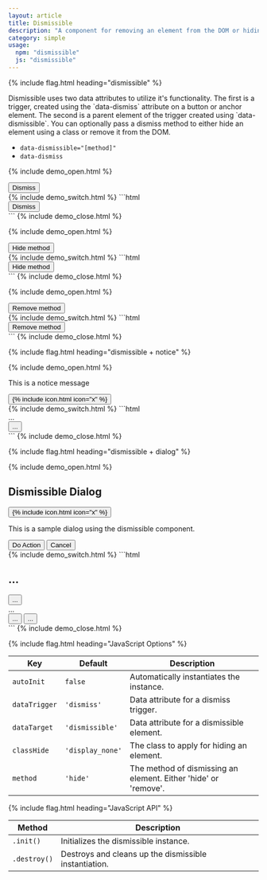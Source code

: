 ```yaml
---
layout: article
title: Dismissible
description: "A component for removing an element from the DOM or hiding it with a CSS class."
category: simple
usage:
  npm: "dismissible"
  js: "dismissible"
---
```


{% include flag.html heading="dismissible" %}

<div class="type" markdown="1">
Dismissible uses two data attributes to utilize it's functionality. The first is a trigger, created using the `data-dismiss` attribute on a button or anchor element. The second is a parent element of the trigger created using `data-dismissible`. You can optionally pass a dismiss method to either hide an element using a class or remove it from the DOM.

* `data-dismissible="[method]"`
* `data-dismiss`
</div>

{% include demo_open.html %}
<div class="padding background_shade radius" data-dismissible>
  <button class="link" data-dismiss>Dismiss</button>
</div>
{% include demo_switch.html %}
```html
<div data-dismissible>
  <button data-dismiss>Dismiss</button>
</div>
```
{% include demo_close.html %}

{% include demo_open.html %}
<div class="padding background_shade radius" data-dismissible="hide">
  <button class="link" data-dismiss>Hide method</button>
</div>
{% include demo_switch.html %}
```html
<div data-dismissible="hide">
  <button data-dismiss>Hide method</button>
</div>
```
{% include demo_close.html %}

{% include demo_open.html %}
<div class="padding background_shade radius" data-dismissible="remove">
  <button class="link" data-dismiss>Remove method</button>
</div>
{% include demo_switch.html %}
```html
<div data-dismissible="remove">
  <button data-dismiss>Remove method</button>
</div>
```
{% include demo_close.html %}

{% include flag.html heading="dismissible + notice" %}

{% include demo_open.html %}
<div data-dismissible class="notice notice_state_success">
  <div class="notice__body">
    <p>This is a notice message</p>
  </div>
  <div class="notice__actions">
    <button data-dismiss class="icon-action">
      {% include icon.html icon="x" %}
    </button>
  </div>
</div>
{% include demo_switch.html %}
```html
<div data-dismissible class="notice notice_state_success">
  <div class="notice__body">...</div>
  <div class="notice__actions">
    <button data-dismiss class="icon-action">...</button>
  </div>
</div>
```
{% include demo_close.html %}

{% include flag.html heading="dismissible + dialog" %}

{% include demo_open.html %}
<div data-dismissible class="dialog">
  <div class="dialog__header">
    <h2 class="dialog__title">Dismissible Dialog</h2>
    <button data-dismiss class="icon-action icon-action_color_subtle">
      {% include icon.html icon="x" %}
    </button>
  </div>
  <div class="dialog__body">
    <p>This is a sample dialog using the dismissible component.</p>
  </div>
  <div class="dialog__footer flex_justify_end">
    <div class="button-group">
      <button data-dismiss class="button button_color_primary">
        Do Action
      </button>
      <button data-dismiss class="button">
        Cancel
      </button>
    </div>
  </div>
</div>
{% include demo_switch.html %}
```html
<div data-dismissible class="dialog">
  <div class="dialog__header">
    <h2 class="dialog__title">...</h2>
    <button data-dismiss class="icon-action icon-action_color_subtle">...</button>
  </div>
  <div class="dialog__body">...</div>
  <div class="dialog__footer flex_justify_end">
    <div class="button-group">
      <button data-dismiss class="button button_color_primary">...</button>
      <button data-dismiss class="button">...</button>
    </div>
  </div>
</div>
```
{% include demo_close.html %}

{% include flag.html heading="JavaScript Options" %}

<div class="scroll-box">
  <table class="table table_style_bordered table_zebra table_hover table_responsive_lg">
    <thead>
      <tr>
        <th>Key</th>
        <th>Default</th>
        <th>Description</th>
      </tr>
    </thead>
    <tbody>
      <tr>
        <td data-mobile-label="Key"><code class="code text_nowrap">autoInit</code></td>
        <td data-mobile-label="Default"><code class="code color_secondary text_nowrap">false</code></td>
        <td data-mobile-label="Desc">Automatically instantiates the instance.</td>
      </tr>
      <tr>
        <td data-mobile-label="Key"><code class="code text_nowrap">dataTrigger</code></td>
        <td data-mobile-label="Default"><code class="code color_secondary text_nowrap">'dismiss'</code></td>
        <td data-mobile-label="Desc">Data attribute for a dismiss trigger.</td>
      </tr>
      <tr>
        <td data-mobile-label="Key"><code class="code text_nowrap">dataTarget</code></td>
        <td data-mobile-label="Default"><code class="code color_secondary text_nowrap">'dismissible'</code></td>
        <td data-mobile-label="Desc">Data attribute for a dismissible element.</td>
      </tr>
      <tr>
        <td data-mobile-label="Key"><code class="code text_nowrap">classHide</code></td>
        <td data-mobile-label="Default"><code class="code color_secondary text_nowrap">'display_none'</code></td>
        <td data-mobile-label="Desc">The class to apply for hiding an element.</td>
      </tr>
      <tr>
        <td data-mobile-label="Key"><code class="code text_nowrap">method</code></td>
        <td data-mobile-label="Default"><code class="code color_secondary text_nowrap">'hide'</code></td>
        <td data-mobile-label="Desc">The method of dismissing an element. Either 'hide' or 'remove'.</td>
      </tr>
    </tbody>
  </table>
</div>

{% include flag.html heading="JavaScript API" %}

<div class="scroll-box">
  <table class="table table_style_bordered table_zebra table_hover table_responsive_lg">
    <thead>
      <tr>
        <th>Method</th>
        <th>Description</th>
      </tr>
    </thead>
    <tbody>
      <tr>
        <td data-mobile-label="Method"><code class="code text_nowrap">.init()</code></td>
        <td data-mobile-label="Desc">Initializes the dismissible instance.</td>
      </tr>
      <tr>
        <td data-mobile-label="Method"><code class="code text_nowrap">.destroy()</code></td>
        <td data-mobile-label="Desc">Destroys and cleans up the dismissible instantiation.</td>
      </tr>
    </tbody>
  </table>
</div>
